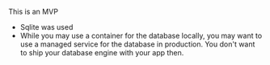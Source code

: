 This is an MVP
- Sqlite was used
- While you may use a container for the database locally, you may want to use a managed service for the database in production. You don't want to ship your database engine with your app then.


